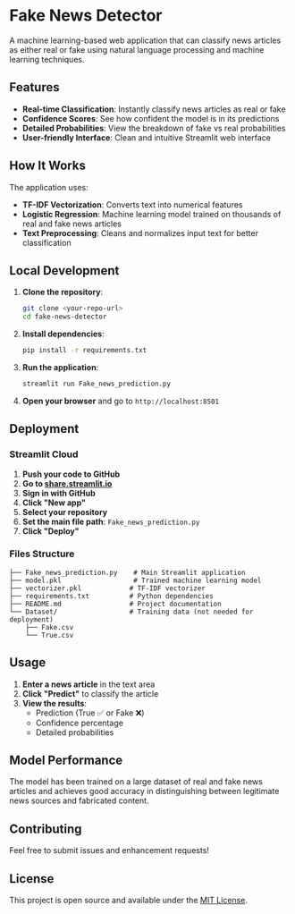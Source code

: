 # Fake News Detector

A machine learning-based web application that can classify news articles as either real or fake using natural language processing and machine learning techniques.

## Features

- **Real-time Classification**: Instantly classify news articles as real or fake
- **Confidence Scores**: See how confident the model is in its predictions
- **Detailed Probabilities**: View the breakdown of fake vs real probabilities
- **User-friendly Interface**: Clean and intuitive Streamlit web interface

## How It Works

The application uses:
- **TF-IDF Vectorization**: Converts text into numerical features
- **Logistic Regression**: Machine learning model trained on thousands of real and fake news articles
- **Text Preprocessing**: Cleans and normalizes input text for better classification

## Local Development

1. **Clone the repository**:
   ```bash
   git clone <your-repo-url>
   cd fake-news-detector
   ```

2. **Install dependencies**:
   ```bash
   pip install -r requirements.txt
   ```

3. **Run the application**:
   ```bash
   streamlit run Fake_news_prediction.py
   ```

4. **Open your browser** and go to `http://localhost:8501`

## Deployment

### Streamlit Cloud

1. **Push your code to GitHub**
2. **Go to [share.streamlit.io](https://share.streamlit.io)**
3. **Sign in with GitHub**
4. **Click "New app"**
5. **Select your repository**
6. **Set the main file path**: `Fake_news_prediction.py`
7. **Click "Deploy"**

### Files Structure

```
├── Fake_news_prediction.py    # Main Streamlit application
├── model.pkl                  # Trained machine learning model
├── vectorizer.pkl            # TF-IDF vectorizer
├── requirements.txt          # Python dependencies
├── README.md                 # Project documentation
└── Dataset/                  # Training data (not needed for deployment)
    ├── Fake.csv
    └── True.csv
```

## Usage

1. **Enter a news article** in the text area
2. **Click "Predict"** to classify the article
3. **View the results**:
   - Prediction (True ✅ or Fake ❌)
   - Confidence percentage
   - Detailed probabilities

## Model Performance

The model has been trained on a large dataset of real and fake news articles and achieves good accuracy in distinguishing between legitimate news sources and fabricated content.

## Contributing

Feel free to submit issues and enhancement requests!

## License

This project is open source and available under the [MIT License](LICENSE). 